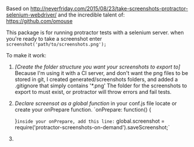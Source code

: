 Based on http://neverfriday.com/2015/08/23/take-screenshots-protractor-selenium-webdriver/
and the incredible talent of:
https://github.com/omouse

This package is for running protractor tests with a selenium server.
when you're ready to take a screenshot enter
  `screenshot('path/to/screenshots.png');`

To make it work:

1. *[Create the folder structure you want your screenshots to export to]*
  Because I'm using it with a CI server, and don't want the png files to be stored in git, I created generated/screenshots folders, and added a .gitignore that simply contains '\*.png'
  The folder for the screenshots to export to must exist, or protractor will throw errors and fail tests.

2. *Declare screensot as a global function*
  in your conf.js file locate or create your onPrepare function.
  `onPrepare: function() {

    }`
  inside your onPrepare, add this line:
  ` global.screenshot = require('protractor-screenshots-on-demand').saveScreenshot;`

3. 
